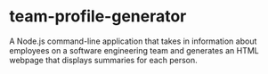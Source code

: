 # team-profile-generator
A Node.js command-line application that takes in information about employees on a software engineering team and generates an HTML webpage that displays summaries for each person.
